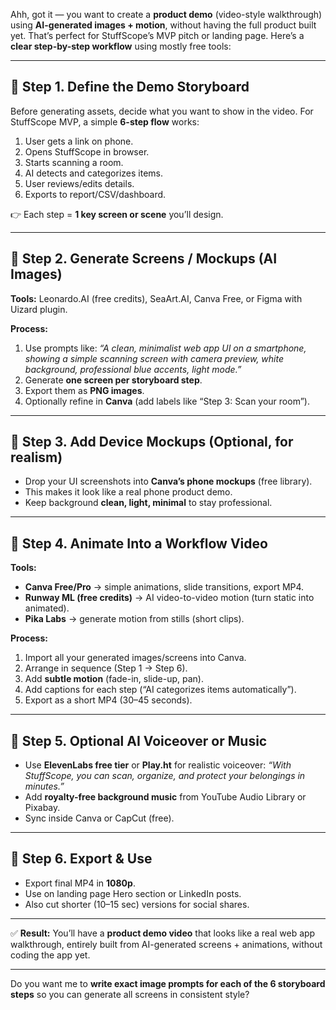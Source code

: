 Ahh, got it — you want to create a **product demo** (video-style walkthrough) using **AI-generated images + motion**, without having the full product built yet. That’s perfect for StuffScope’s MVP pitch or landing page. Here’s a **clear step-by-step workflow** using mostly free tools:

---

## 🔹 Step 1. Define the Demo Storyboard

Before generating assets, decide what you want to show in the video. For StuffScope MVP, a simple **6-step flow** works:

1. User gets a link on phone.
2. Opens StuffScope in browser.
3. Starts scanning a room.
4. AI detects and categorizes items.
5. User reviews/edits details.
6. Exports to report/CSV/dashboard.

👉 Each step = **1 key screen or scene** you’ll design.

---

## 🔹 Step 2. Generate Screens / Mockups (AI Images)

**Tools:** Leonardo.AI (free credits), SeaArt.AI, Canva Free, or Figma with Uizard plugin.

**Process:**

1. Use prompts like:
   *“A clean, minimalist web app UI on a smartphone, showing a simple scanning screen with camera preview, white background, professional blue accents, light mode.”*
2. Generate **one screen per storyboard step**.
3. Export them as **PNG images**.
4. Optionally refine in **Canva** (add labels like “Step 3: Scan your room”).

---

## 🔹 Step 3. Add Device Mockups (Optional, for realism)

* Drop your UI screenshots into **Canva’s phone mockups** (free library).
* This makes it look like a real phone product demo.
* Keep background **clean, light, minimal** to stay professional.

---

## 🔹 Step 4. Animate Into a Workflow Video

**Tools:**

* **Canva Free/Pro** → simple animations, slide transitions, export MP4.
* **Runway ML (free credits)** → AI video-to-video motion (turn static into animated).
* **Pika Labs** → generate motion from stills (short clips).

**Process:**

1. Import all your generated images/screens into Canva.
2. Arrange in sequence (Step 1 → Step 6).
3. Add **subtle motion** (fade-in, slide-up, pan).
4. Add captions for each step (“AI categorizes items automatically”).
5. Export as a short MP4 (30–45 seconds).

---

## 🔹 Step 5. Optional AI Voiceover or Music

* Use **ElevenLabs free tier** or **Play.ht** for realistic voiceover:
  *“With StuffScope, you can scan, organize, and protect your belongings in minutes.”*
* Add **royalty-free background music** from YouTube Audio Library or Pixabay.
* Sync inside Canva or CapCut (free).

---

## 🔹 Step 6. Export & Use

* Export final MP4 in **1080p**.
* Use on landing page Hero section or LinkedIn posts.
* Also cut shorter (10–15 sec) versions for social shares.

---

✅ **Result:** You’ll have a **product demo video** that looks like a real web app walkthrough, entirely built from AI-generated screens + animations, without coding the app yet.

---

Do you want me to **write exact image prompts for each of the 6 storyboard steps** so you can generate all screens in consistent style?
